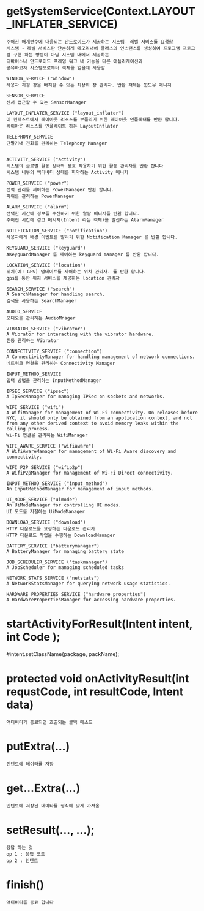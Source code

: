 # getSystemService(Context.LAYOUT_INFLATER_SERVICE)
    주어진 매개변수에 대응되는 안드로이드가 제공하는 시스템- 레벨 서비스를 요청함
    시스템 - 레벨 서비스란 단순하게 메모리내에 클래스의 인스턴스를 생성하여 프로그램 프로그램 구현 하는 방법이 아님 시스템 내에서 제공하는 
    디바이스나 안드로이드 프레임 워크 내 기능을 다른 애플리케이션과
    공유하고자 시스템으로부터 객체를 얻을떄 사용함

    WINDOW_SERVICE ("window")
    사용자 지정 창을 배치할 수 있는 최상위 창 관리자. 반환 객체는 윈도우 매니저
    
    SENSOR_SERVICE
    센서 접근할 수 있는 SensorManager

    LAYOUT_INFLATER_SERVICE ("layout_inflater")
    이 컨텍스트에서 레이아웃 리소스를 부풀리기 위한 레이아웃 인플레터를 반환 합니다.
    레이아웃 리소스를 인플레이트 하는 LayoutInflater

    TELEPHONY_SERVICE
    단말기내 전화를 관리하는 Telephony Manager


    ACTIVITY_SERVICE ("activity")
    시스템의 글로벌 활동 상태와 상호 작용하기 위한 활동 관리자를 반환 합니다
    시스템 내부의 액티비티 상태를 파악하는 Activity 매니저

    POWER_SERVICE ("power")
    전력 관리를 제어하는 PowerManager 반환 합니다.
    파워를 관리하는 PowerManager

    ALARM_SERVICE ("alarm")
    선택한 시간에 정보를 수신하기 위한 알람 매니저를 반환 합니다.
    주어진 시간에 경고 메시지(Intent 라는 객체)를 발신하는 AlarmManager

    NOTIFICATION_SERVICE ("notification")
    사용자에게 배경 이벤트를 알리기 위한 Notification Manager 를 반환 합니다.
    
    KEYGUARD_SERVICE ("keyguard")
    AKeyguardManager 를 제어하는 keyguard manager 를 반환 합니다.
   
    LOCATION_SERVICE ("location")
    위치(예: GPS) 업데이트를 제어하는 위치 관리자. 를 반환 합니다.
    gps를 통한 위치 서비스를 제공하는 location 관리자

    SEARCH_SERVICE ("search")
    A SearchManager for handling search.
    검색을 사용하는 SearchManager

    AUDIO_SERVICE
    오디오를 관리하는 AudioMnager

    VIBRATOR_SERVICE ("vibrator")
    A Vibrator for interacting with the vibrator hardware.
    진동 관리하는 Vibrator

    CONNECTIVITY_SERVICE ("connection")
    A ConnectivityManager for handling management of network connections.
    네트워크 연결을 관리하는 Connectivity Manager

    INPUT_METHOD_SERVICE
    입력 방법을 관리하는 InputMethodManager
    
    IPSEC_SERVICE ("ipsec")
    A IpSecManager for managing IPSec on sockets and networks.
    
    WIFI_SERVICE ("wifi")
    A WifiManager for management of Wi-Fi connectivity. On releases before NYC, it should only be obtained from an application context, and not from any other derived context to avoid memory leaks within the calling process.
    Wi-Fi 연결을 관리하는 WifiManager

    WIFI_AWARE_SERVICE ("wifiaware")
    A WifiAwareManager for management of Wi-Fi Aware discovery and connectivity.
    
    WIFI_P2P_SERVICE ("wifip2p")
    A WifiP2pManager for management of Wi-Fi Direct connectivity.
    
    INPUT_METHOD_SERVICE ("input_method")
    An InputMethodManager for management of input methods.
    
    UI_MODE_SERVICE ("uimode")
    An UiModeManager for controlling UI modes.
    UI 모드를 저절하는 UiModeManager

    DOWNLOAD_SERVICE ("download")
    HTTP 다운로드를 요청하는 다운로드 관리자
    HTTP 다운로드 작업을 수행하는 DownloadManager

    BATTERY_SERVICE ("batterymanager")
    A BatteryManager for managing battery state
    
    JOB_SCHEDULER_SERVICE ("taskmanager")
    A JobScheduler for managing scheduled tasks
    
    NETWORK_STATS_SERVICE ("netstats")
    A NetworkStatsManager for querying network usage statistics.
    
    HARDWARE_PROPERTIES_SERVICE ("hardware_properties")
    A HardwarePropertiesManager for accessing hardware properties.




# startActivityForResult(Intent intent, int Code );

#intent.setClassName(package, packName);

# protected  void  onActivityResult(int requstCode, int resultCode, Intent data)
    액티비티가 종료되면 호출되는 콜백 메소드

# putExtra(...)
    인텐트에 데이타를 저장

# get...Extra(...)
    인텐트에 저장된 데이타를 형식에 맞게 가져옴

# setResult(..., ...);
    응답 하는 것
    op 1 : 응답 코드
    op 2 : 인텐트

# finish()
    액티비티를 종료 합니다
